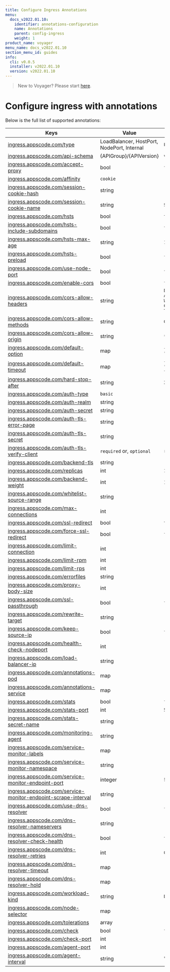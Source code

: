 ```yaml
---
title: Configure Ingress Annotations
menu:
  docs_v2022.01.10:
    identifier: annotations-configuration
    name: Annotations
    parent: config-ingress
    weight: 1
product_name: voyager
menu_name: docs_v2022.01.10
section_menu_id: guides
info:
  cli: v0.0.5
  installer: v2022.01.10
  version: v2022.01.10
---
```


> New to Voyager? Please start [here](/docs/v2022.01.10/concepts/overview).

# Configure ingress with annotations

Below is the full list of supported annotations:

|  Keys  |   Value   |  Default |
|--------|-----------|----------|
| [ingress.appscode.com/type](/docs/v2022.01.10/concepts/README) | LoadBalancer, HostPort, NodePort, Internal | `LoadBalancer` |
| [ingress.appscode.com/api-schema](/docs/v2022.01.10/concepts/overview) | {APIGroup}/{APIVersion} | `voyager.appscode.com/v1` |
| [ingress.appscode.com/accept-proxy](/docs/v2022.01.10/guides/ingress/configuration/accept-proxy) | bool | `false` |
| [ingress.appscode.com/affinity](/docs/v2022.01.10/guides/ingress/http/sticky-session) | `cookie` | |
| [ingress.appscode.com/session-cookie-hash](/docs/v2022.01.10/guides/ingress/http/sticky-session) | string | |
| [ingress.appscode.com/session-cookie-name](/docs/v2022.01.10/guides/ingress/http/sticky-session) | string | `SERVERID` |
| [ingress.appscode.com/hsts](/docs/v2022.01.10/guides/ingress/http/hsts) | bool | `true` |
| [ingress.appscode.com/hsts-include-subdomains](/docs/v2022.01.10/guides/ingress/http/hsts) | bool | `false` |
| [ingress.appscode.com/hsts-max-age](/docs/v2022.01.10/guides/ingress/http/hsts) | string | `15768000` |
| [ingress.appscode.com/hsts-preload](/docs/v2022.01.10/guides/ingress/http/hsts) | bool | `false` |
| [ingress.appscode.com/use-node-port](/docs/v2022.01.10/concepts/ingress-types/nodeport) | bool | `false` |
| [ingress.appscode.com/enable-cors](/docs/v2022.01.10/guides/ingress/http/cors) | bool | `false` |
| [ingress.appscode.com/cors-allow-headers](/docs/v2022.01.10/guides/ingress/http/cors) | string | `DNT,X-CustomHeader,Keep-Alive,User-Agent,X-Requested-With,If-Modified-Since,Cache-Control,Content-Type,Authorization` |
| [ingress.appscode.com/cors-allow-methods](/docs/v2022.01.10/guides/ingress/http/cors) | string | `GET,PUT,POST,DELETE,PATCH,OPTIONS` |
| [ingress.appscode.com/cors-allow-origin](/docs/v2022.01.10/guides/ingress/http/cors) | string | `*` |
| [ingress.appscode.com/default-option](/docs/v2022.01.10/guides/ingress/configuration/default-options) | map | `{"http-server-close": "true", "dontlognull": "true"}` |
| [ingress.appscode.com/default-timeout](/docs/v2022.01.10/guides/ingress/configuration/default-timeouts) | map | `{"connect": "5s", "server": "50s", "client": "50s", "client-fin": "50s", "tunnel": "50s"}` |
| [ingress.appscode.com/hard-stop-after](/docs/v2022.01.10/guides/ingress/configuration/hard-stop-after) | string | `30s` |
| [ingress.appscode.com/auth-type](/docs/v2022.01.10/guides/ingress/security/basic-auth) | `basic` | |
| [ingress.appscode.com/auth-realm](/docs/v2022.01.10/guides/ingress/security/basic-auth) | string | |
| [ingress.appscode.com/auth-secret](/docs/v2022.01.10/guides/ingress/security/basic-auth) | string | |
| [ingress.appscode.com/auth-tls-error-page](/docs/v2022.01.10/guides/ingress/security/tls-auth) | string | |
| [ingress.appscode.com/auth-tls-secret](/docs/v2022.01.10/guides/ingress/security/tls-auth) | string | |
| [ingress.appscode.com/auth-tls-verify-client](/docs/v2022.01.10/guides/ingress/security/tls-auth) | `required` or, `optional` | `required` |
| [ingress.appscode.com/backend-tls](/docs/v2022.01.10/guides/ingress/tls/backend-tls) | string | |
| [ingress.appscode.com/replicas](/docs/v2022.01.10/guides/ingress/scaling) | int | `1` |
| [ingress.appscode.com/backend-weight](/docs/v2022.01.10/guides/ingress/http/blue-green-deployment) | int | 1 |
| [ingress.appscode.com/whitelist-source-range](/docs/v2022.01.10/guides/ingress/configuration/whitelist) | string | |
| [ingress.appscode.com/max-connections](/docs/v2022.01.10/guides/ingress/configuration/max-connections) | int | |
| [ingress.appscode.com/ssl-redirect](/docs/v2022.01.10/guides/ingress/configuration/ssl-redirect) | bool | `true` |
| [ingress.appscode.com/force-ssl-redirect](/docs/v2022.01.10/guides/ingress/configuration/ssl-redirect) | bool | `false` |
| [ingress.appscode.com/limit-connection](/docs/v2022.01.10/guides/ingress/configuration/rate-limit) | int | |
| [ingress.appscode.com/limit-rpm](/docs/v2022.01.10/guides/ingress/configuration/rate-limit) | int | |
| [ingress.appscode.com/limit-rps](/docs/v2022.01.10/guides/ingress/configuration/rate-limit) | int | |
| [ingress.appscode.com/errorfiles](/docs/v2022.01.10/guides/ingress/configuration/error-files) | string | |
| [ingress.appscode.com/proxy-body-size](/docs/v2022.01.10/guides/ingress/configuration/body-size) | int | |
| [ingress.appscode.com/ssl-passthrough](/docs/v2022.01.10/guides/ingress/configuration/ssl-passthrough) | bool | `false` |
| [ingress.appscode.com/rewrite-target](/docs/v2022.01.10/guides/ingress/configuration/rewrite-target) | string | |
| [ingress.appscode.com/keep-source-ip](/docs/v2022.01.10/guides/ingress/configuration/keep-source-ip) | bool | `false` |
| [ingress.appscode.com/health-check-nodeport](/docs/v2022.01.10/guides/ingress/configuration/keep-source-ip) | int | |
| [ingress.appscode.com/load-balancer-ip](/docs/v2022.01.10/guides/ingress/configuration/loadbalancer-ip) | string | |
| [ingress.appscode.com/annotations-pod](/docs/v2022.01.10/guides/ingress/configuration/pod-annotations) | map | |
| [ingress.appscode.com/annotations-service](/docs/v2022.01.10/guides/ingress/configuration/service-annotations) | map | |
| [ingress.appscode.com/stats](/docs/v2022.01.10/guides/ingress/monitoring/haproxy-stats) | bool | `false` |
| [ingress.appscode.com/stats-port](/docs/v2022.01.10/guides/ingress/monitoring/haproxy-stats) | int | `56789` |
| [ingress.appscode.com/stats-secret-name](/docs/v2022.01.10/guides/ingress/monitoring/haproxy-stats) | string | |
| [ingress.appscode.com/monitoring-agent](/docs/v2022.01.10/guides/ingress/monitoring/using-coreos-prometheus-operator) | string  |         |
| [ingress.appscode.com/service-monitor-labels](/docs/v2022.01.10/guides/ingress/monitoring/using-coreos-prometheus-operator) | map     |         |
| [ingress.appscode.com/service-monitor-namespace](/docs/v2022.01.10/guides/ingress/monitoring/using-coreos-prometheus-operator) | string  |         |
| [ingress.appscode.com/service-monitor-endpoint-port](/docs/v2022.01.10/guides/ingress/monitoring/using-coreos-prometheus-operator) | integer | 56790   |
| [ingress.appscode.com/service-monitor-endpoint-scrape-interval](/docs/v2022.01.10/guides/ingress/monitoring/using-coreos-prometheus-operator) | string  |         |
| [ingress.appscode.com/use-dns-resolver](/docs/v2022.01.10/guides/ingress/http/external-svc#using-external-domain) | bool | `false` |
| [ingress.appscode.com/dns-resolver-nameservers](/docs/v2022.01.10/guides/ingress/http/external-svc#using-external-domain) | string | |
| [ingress.appscode.com/dns-resolver-check-health](/docs/v2022.01.10/guides/ingress/http/external-svc#using-external-domain) | bool | `true` |
| [ingress.appscode.com/dns-resolver-retries](/docs/v2022.01.10/guides/ingress/http/external-svc#using-external-domain) | int | `0` |
| [ingress.appscode.com/dns-resolver-timeout](/docs/v2022.01.10/guides/ingress/http/external-svc#using-external-domain) | map | |
| [ingress.appscode.com/dns-resolver-hold](/docs/v2022.01.10/guides/ingress/http/external-svc#using-external-domain) | map | |
| [ingress.appscode.com/workload-kind](/docs/v2022.01.10/guides/ingress/pod-placement#choosing-workload-kind) | string | `Deployment` |
| [ingress.appscode.com/node-selector](/docs/v2022.01.10/guides/ingress/pod-placement#using-node-selector) | map | |
| [ingress.appscode.com/tolerations](/docs/v2022.01.10/guides/ingress/pod-placement#using-taints-and-toleration) | array | |
| [ingress.appscode.com/check](/docs/v2022.01.10/guides/ingress/configuration/health-check) | bool | `false` |
| [ingress.appscode.com/check-port](/docs/v2022.01.10/guides/ingress/configuration/health-check) | int | |
| [ingress.appscode.com/agent-port](/docs/v2022.01.10/guides/ingress/configuration/agent-check) | int | |
| [ingress.appscode.com/agent-interval](/docs/v2022.01.10/guides/ingress/configuration/agent-check) | string | "2000ms" |

